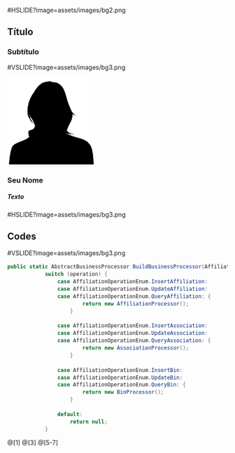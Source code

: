 #HSLIDE?image=assets/images/bg2.png

## <span class="pd-gray">Título</span>
### <span class="pd-gray">Subtítulo</span>

#VSLIDE?image=assets/images/bg3.png

<img src="assets/images/you.png" alt="You" style="width: 200px;"/>

### <span class="pd-gray">Seu Nome</span>
##### <span class="pd-gray">Texto</span>

#HSLIDE?image=assets/images/bg3.png

## <span class="pd-gray">Codes</span>

#VSLIDE?image=assets/images/bg3.png

```c#
public static AbstractBusinessProcessor BuildBusinessProcessor(AffiliationOperationEnum operation) {
            switch (operation) {
                case AffiliationOperationEnum.InsertAffiliation:
                case AffiliationOperationEnum.UpdateAffiliation:
                case AffiliationOperationEnum.QueryAffiliation: {
                        return new AffiliationProcessor();
                    }

                case AffiliationOperationEnum.InsertAssociation:
                case AffiliationOperationEnum.UpdateAssociation:
                case AffiliationOperationEnum.QueryAssociation: {
                        return new AssociationProcessor();
                    }

                case AffiliationOperationEnum.InsertBin:
                case AffiliationOperationEnum.UpdateBin:
                case AffiliationOperationEnum.QueryBin: {
                        return new BinProcessor();
                    }

                default:
                    return null;
            }
  ```
@[1]
@[3]
@[5-7]
  
